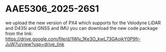 # AAE5306_2025-26S1

we upload the new version of PX4 which supports for the Velodyne LiDAR and D435i and GNSS and IMU
you can download the new code package from the link: https://drive.google.com/file/d/1WIy_1Ke3O_kwL73GAojkY0P9fr-JuW7u/view?usp=drive_link

